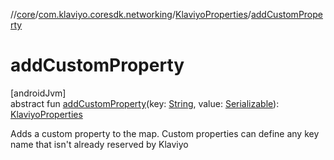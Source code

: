 //[core](../../../index.md)/[com.klaviyo.coresdk.networking](../index.md)/[KlaviyoProperties](index.md)/[addCustomProperty](add-custom-property.md)

# addCustomProperty

[androidJvm]\
abstract fun [addCustomProperty](add-custom-property.md)(key: [String](https://kotlinlang.org/api/latest/jvm/stdlib/kotlin/-string/index.html), value: [Serializable](https://developer.android.com/reference/kotlin/java/io/Serializable.html)): [KlaviyoProperties](index.md)

Adds a custom property to the map. Custom properties can define any key name that isn't already reserved by Klaviyo
